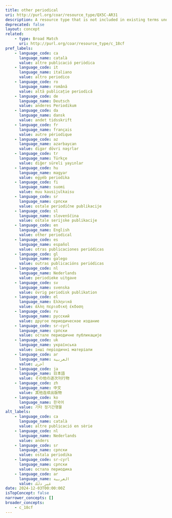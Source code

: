 ```yaml
---
title: other periodical
uri: http://purl.org/coar/resource_type/QX5C-AR31
description: A resource type that is not included in existing terms under the top concept "Text". [COAR definition]
deprecated: false
layout: concept
related:
    - type: Broad Match
      uri: http://purl.org/coar/resource_type/c_18cf
pref_labels:
    - language_code: ca
      language_name: català
      value: altre publicació periòdica
    - language_code: it
      language_name: italiano
      value: altro periodico
    - language_code: ro
      language_name: română
      value: altă publicație periodică
    - language_code: de
      language_name: Deutsch
      value: anderes Periodikum
    - language_code: da
      language_name: dansk
      value: andet tidsskrift
    - language_code: fr
      language_name: français
      value: autre périodique
    - language_code: az
      language_name: azərbaycan
      value: digər dövri nəşrlər
    - language_code: tr
      language_name: Türkçe
      value: diğer süreli yayınlar
    - language_code: hu
      language_name: magyar
      value: egyéb periodika
    - language_code: fi
      language_name: suomi
      value: muu kausijulkaisu
    - language_code: sr
      language_name: српски
      value: ostale periodične publikacije
    - language_code: sl
      language_name: slovenščina
      value: ostale serijske publikacije
    - language_code: en
      language_name: English
      value: other periodical
    - language_code: es
      language_name: español
      value: otras publicaciones periódicas
    - language_code: gl
      language_name: galego
      value: outras publicacións periódicas
    - language_code: nl
      language_name: Nederlands
      value: periodieke uitgave
    - language_code: sv
      language_name: svenska
      value: övrig periodisk publikation
    - language_code: el
      language_name: Ελληνικά
      value: άλλη περιοδική έκδοση
    - language_code: ru
      language_name: русский
      value: другое периодическое издание
    - language_code: sr-cyrl
      language_name: српски
      value: остале периодичне публикације
    - language_code: uk
      language_name: українська
      value: інші періодичні матеріали
    - language_code: ar
      language_name: العربية
      value: أخرى
    - language_code: ja
      language_name: 日本語
      value: その他の逐次刊行物
    - language_code: zh
      language_name: 中文
      value: 其他连续出版物
    - language_code: ko
      language_name: 한국어
      value: 기타 정기간행물
alt_labels:
    - language_code: ca
      language_name: català
      value: altre publicació en sèrie
    - language_code: nl
      language_name: Nederlands
      value: anders
    - language_code: sr
      language_name: српски
      value: ostala periodika
    - language_code: sr-cyrl
      language_name: српски
      value: остала периодика
    - language_code: ar
      language_name: العربية
      value: غير ذلك
date: 2024-12-03T00:00:00Z
isTopConcept: false
narrower_concepts: []
broader_concepts:
    - c_18cf
---
```


